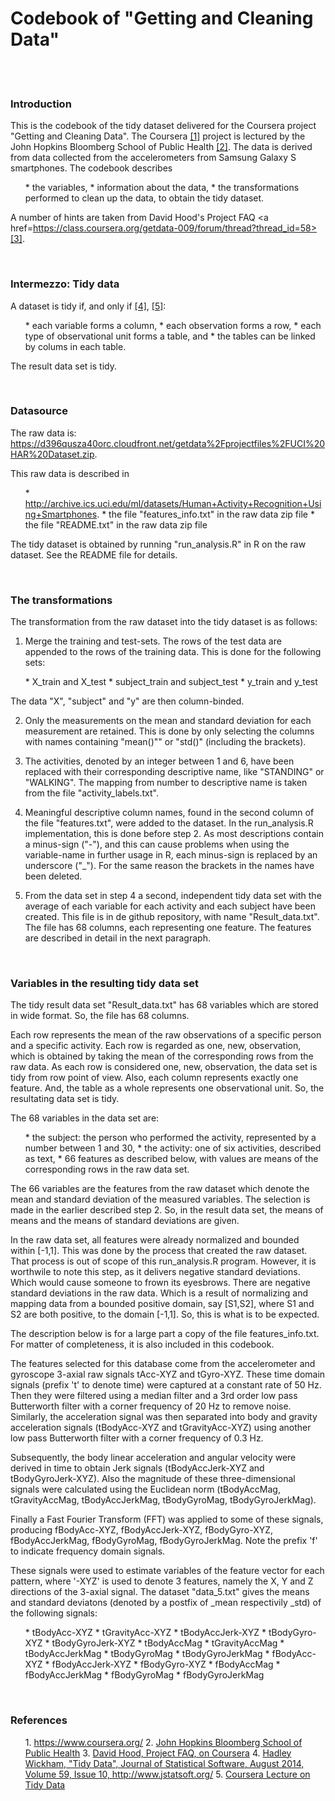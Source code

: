 # Codebook of "Getting and Cleaning Data"

<br>

<br>

### Introduction
This is the codebook of the tidy dataset delivered for the Coursera project "Getting and Cleaning Data". The Coursera <a href=https://www.coursera.org/>[1]</a> project is lectured by the John Hopkins Bloomberg School of Public Health <a href=http://www.jhsph.edu/>[2]</a>.
The data is derived from data collected from the accelerometers from Samsung Galaxy S smartphones. The codebook describes
<ul>
* the variables,
* information about the data,
* the transformations performed to clean up the data, to obtain the tidy dataset.
</ul>

A number of hints are taken from David Hood's Project FAQ <a href=https://class.coursera.org/getdata-009/forum/thread?thread_id=58>[3]</a>.

<br>

### Intermezzo: Tidy data
A dataset is tidy if, and only if
<a href=http://www.jstatsoft.org/v59/i10/paper>[4]</a>,
<a href=https://d396qusza40orc.cloudfront.net/getdata/lecture_slides/01_03_componentsOfTidyData.pdf>[5]</a>:
<ul>
* each variable forms a column,
* each observation forms a row,
* each type of observational unit forms a table, and
* the tables can be linked by colums in each table.
</ul>

The result data set is tidy.

<br>

### Datasource
The raw data is:
<a href=https://d396qusza40orc.cloudfront.net/getdata%2Fprojectfiles%2FUCI%20HAR%20Dataset.zip>https://d396qusza40orc.cloudfront.net/getdata%2Fprojectfiles%2FUCI%20HAR%20Dataset.zip</a>.

This raw data is described in
<ul>
* <a href=http://archive.ics.uci.edu/ml/datasets/Human+Activity+Recognition+Using+Smartphones>http://archive.ics.uci.edu/ml/datasets/Human+Activity+Recognition+Using+Smartphones</a>.
* the file "features_info.txt" in the raw data zip file
* the file "README.txt" in the raw data zip file
</ul>

The tidy dataset is obtained by running "run_analysis.R" in R on the raw dataset.
See the README file for details.

<br>

### The transformations
The transformation from the raw dataset into the tidy dataset is as follows:

1. Merge the training and test-sets.
The rows of the test data are appended to the rows of the training data. This is done for the following sets:
<ul>
* X_train and X_test
* subject_train and subject_test
* y_train and y_test
</ul>
The data "X", "subject" and "y" are then column-binded.

<br>

2. Only the measurements on the mean and standard deviation for each measurement are retained.
This is done by only selecting the columns with names containing "mean()"" or "std()" (including the brackets).

3. The activities, denoted by an integer between 1 and 6, have been replaced with their corresponding descriptive name, like "STANDING" or "WALKING". The mapping from number to descriptive name is taken from the file "activity_labels.txt".

4. Meaningful descriptive column names, found in the second column of the file "features.txt", were added to the dataset. In the run_analysis.R implementation, this is done before step 2. As most descriptions contain a minus-sign ("-"), and this can cause problems when using the variable-name in further usage in R, each minus-sign is replaced by an underscore ("_"). For the same reason the brackets in the names have been deleted.

5. From the data set in step 4 a second, independent tidy data set with the average of each variable for each activity and each subject have been created. This file is in de github repository, with name "Result_data.txt". The file has 68 columns, each representing one feature. The features are described in detail in the next paragraph.

<br>

### Variables in the resulting tidy data set
The tidy result data set "Result_data.txt" has 68 variables which are stored in wide format. So, the file has 68 columns.

Each row represents the mean of the raw observations of a specific person and a specific activity.
Each row is regarded as one, new, observation, which is obtained by taking the mean of the corresponding rows from the raw data.
As each row is considered one, new, observation, the data set is tidy from row point of view.
Also, each column represents exactly one feature.
And, the table as a whole represents one observational unit.
So, the resultating data set is tidy.

The 68 variables in the data set are:
<ul>
* the subject: the person who performed the activity, represented by a number between 1 and 30,
* the activity: one of six activities, described as text,
* 66 features as described below, with values are means of the corresponding rows in the raw data set.
</ul>

The 66 variables are the features from the raw dataset which denote the mean and standard deviation of the measured variables. The selection is made in the earlier described step 2. So, in the result data set, the means of means and the means of standard deviations are given.

In the raw data set, all features were already normalized and bounded within [-1,1].
This was done by the process that created the raw dataset. That process is out of scope of this run_analysis.R program. However, it is worthwile to note this step, as it delivers negative standard deviations. Which  would cause someone to frown its eyesbrows.
There are negative standard deviations in the raw data. Which is a result of normalizing and mapping data from a bounded positive domain, say [S1,S2], where S1 and S2 are both positive, to the domain [-1,1]. So, this is what is to be expected.

The description below is for a large part a copy of the file features_info.txt. For matter of completeness, it is also included in this codebook.

The features selected for this database come from the accelerometer and gyroscope 3-axial raw signals tAcc-XYZ and tGyro-XYZ. These time domain signals (prefix 't' to denote time) were captured at a constant rate of 50 Hz. Then they were filtered using a median filter and a 3rd order low pass Butterworth filter with a corner frequency of 20 Hz to remove noise. Similarly, the acceleration signal was then separated into body and gravity acceleration signals (tBodyAcc-XYZ and tGravityAcc-XYZ) using another low pass Butterworth filter with a corner frequency of 0.3 Hz. 

Subsequently, the body linear acceleration and angular velocity were derived in time to obtain Jerk signals (tBodyAccJerk-XYZ and tBodyGyroJerk-XYZ). Also the magnitude of these three-dimensional signals were calculated using the Euclidean norm (tBodyAccMag, tGravityAccMag, tBodyAccJerkMag, tBodyGyroMag, tBodyGyroJerkMag).

Finally a Fast Fourier Transform (FFT) was applied to some of these signals, producing fBodyAcc-XYZ, fBodyAccJerk-XYZ, fBodyGyro-XYZ, fBodyAccJerkMag, fBodyGyroMag, fBodyGyroJerkMag. Note the prefix 'f' to indicate frequency domain signals. 

These signals were used to estimate variables of the feature vector for each pattern, where '-XYZ' is used to denote 3 features, namely the X, Y and Z directions of the 3-axial signal. The dataset "data_5.txt" gives the means and standard deviatons (denoted by a postfix of _mean respectivily _std) of the following signals:
<ul>
* tBodyAcc-XYZ
* tGravityAcc-XYZ
* tBodyAccJerk-XYZ
* tBodyGyro-XYZ
* tBodyGyroJerk-XYZ
* tBodyAccMag
* tGravityAccMag
* tBodyAccJerkMag
* tBodyGyroMag
* tBodyGyroJerkMag
* fBodyAcc-XYZ
* fBodyAccJerk-XYZ
* fBodyGyro-XYZ
* fBodyAccMag
* fBodyAccJerkMag
* fBodyGyroMag
* fBodyGyroJerkMag
</ul>

<br>

### References
<ol>
1. <a href=https://www.coursera.org/>https://www.coursera.org/</a>
2. <a href=http://www.jhsph.edu/>John Hopkins Bloomberg School of Public Health</a>
3. <a href=https://class.coursera.org/getdata-009/forum/thread?thread_id=58>David Hood, Project FAQ, on Coursera</a>
4. <a href=http://www.jstatsoft.org/v59/i10/paper>Hadley Wickham, "Tidy Data", Journal of Statistical Software, August 2014, Volume 59, Issue 10, http://www.jstatsoft.org/</a>
5. <a href=https://d396qusza40orc.cloudfront.net/getdata/lecture_slides/01_03_componentsOfTidyData.pdf>Coursera Lecture on Tidy Data</a>

</ol>

